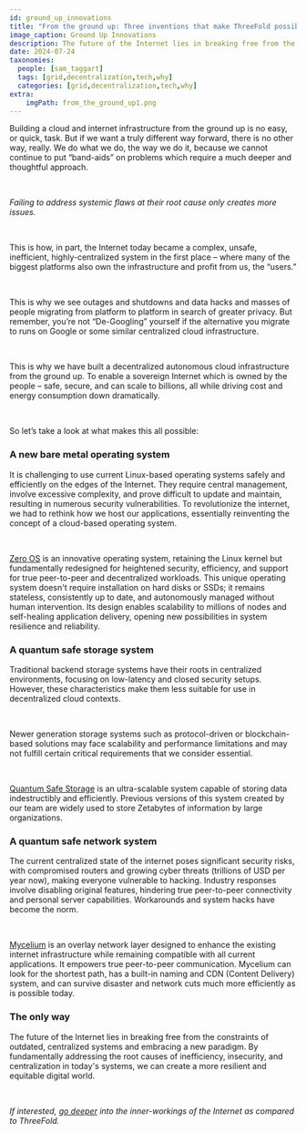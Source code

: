 ```yaml
---
id: ground_up_innovations
title: "From the ground up: Three inventions that make ThreeFold possible"
image_caption: Ground Up Innovations
description: The future of the Internet lies in breaking free from the constraints of outdated, centralized systems and embracing a new paradigm.
date: 2024-07-24
taxonomies:
  people: [sam_taggart]
  tags: [grid,decentralization,tech,why]
  categories: [grid,decentralization,tech,why]
extra:
    imgPath: from_the_ground_up1.png
---
```


Building a cloud and internet infrastructure from the ground up is no easy, or quick, task. But if we want a truly different way forward, there is no other way, really. We do what we do, the way we do it, because we cannot continue to put “band-aids” on problems which require a much deeper and thoughtful approach.

<br/>

*Failing to address systemic flaws at their root cause only creates more issues.*

<br/>

This is how, in part, the Internet today became a complex, unsafe, inefficient, highly-centralized system in the first place – where many of the biggest platforms also own the infrastructure and profit from us, the “users.”

<br/>

This is why we see outages and shutdowns and data hacks and masses of people migrating from platform to platform in search of greater privacy. But remember, you’re not “De-Googling” yourself if the alternative you migrate to runs on Google or some similar centralized cloud infrastructure.

<br/>

This is why we have built a decentralized autonomous cloud infrastructure from the ground up. To enable a sovereign Internet which is owned by the people – safe, secure, and can scale to billions, all while driving cost and energy consumption down dramatically.

<br/>

So let’s take a look at what makes this all possible:

### **A new bare metal operating system**

It is challenging to use current Linux-based operating systems safely and efficiently on the edges of the Internet. They require central management, involve excessive complexity, and prove difficult to update and maintain, resulting in numerous security vulnerabilities. To revolutionize the internet, we had to rethink how we host our applications, essentially reinventing the concept of a cloud-based operating system.

<br/>

[Zero OS](https://threefold.info/tech/tech/zos_innovation.html) is an innovative operating system, retaining the Linux kernel but fundamentally redesigned for heightened security, efficiency, and support for true peer-to-peer and decentralized workloads. This unique operating system doesn't require installation on hard disks or SSDs; it remains stateless, consistently up to date, and autonomously managed without human intervention. Its design enables scalability to millions of nodes and self-healing application delivery, opening new possibilities in system resilience and reliability.

### **A quantum safe storage system**

Traditional backend storage systems have their roots in centralized environments, focusing on low-latency and closed security setups. However, these characteristics make them less suitable for use in decentralized cloud contexts.

<br/>

Newer generation storage systems such as protocol-driven or blockchain-based solutions may face scalability and performance limitations and may not fulfill certain critical requirements that we consider essential.

<br/>

[Quantum Safe Storage](https://threefold.info/tech/tech/zstor_innovation.html) is an ultra-scalable system capable of storing data indestructibly and efficiently. Previous versions of this system created by our team are widely used to store Zetabytes of information by large organizations.

### **A quantum safe network system**

The current centralized state of the internet poses significant security risks, with compromised routers and growing cyber threats (trillions of USD per year now), making everyone vulnerable to hacking. Industry responses involve disabling original features, hindering true peer-to-peer connectivity and personal server capabilities. Workarounds and system hacks have become the norm.

<br/>

[Mycelium](https://threefold.info/tech/tech/mycelium_inno.html) is an overlay network layer designed to enhance the existing internet infrastructure while remaining compatible with all current applications. It empowers true peer-to-peer communication. Mycelium can look for the shortest path, has a built-in naming and CDN (Content Delivery) system, and can survive disaster and network cuts much more efficiently as is possible today.

### **The only way**

The future of the Internet lies in breaking free from the constraints of outdated, centralized systems and embracing a new paradigm. By fundamentally addressing the root causes of inefficiency, insecurity, and centralization in today's systems, we can create a more resilient and equitable digital world.

<br/>

*If interested, [go deeper](https://www.threefold.io/blog/three-layers/) into the inner-workings of the Internet as compared to ThreeFold.*
